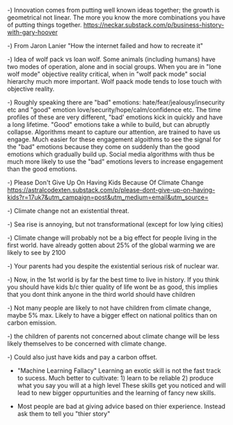 -)  Innovation comes from putting well known ideas together; the growth is geometrical not linear.
    The more you know the more combinations you have of putting things together.
    https://neckar.substack.com/p/business-history-with-gary-hoover


-) From Jaron Lanier "How the internet failed and how to recreate it"

   -) Idea of wolf pack vs loan wolf.  Some animals (including humans) have two modes of operation, alone and in social groups.
      When you are in "lone wolf mode" objective reality critical, when in "wolf pack mode" social hierarchy much more important.
      Wolf paack mode tends to lose touch with objective reality.

   -) Roughly speaking there are "bad" emotions: hate/fear/jealousy/insecurity etc and "good" emotion love/security/hope/calm/confidence etc.
      The time profiles of these are very different, "bad' emotions kick in quickly and have a long lifetime. 
      "Good" emotions take a while to build, but can abruptly collapse. Algorithms meant to capture our attention, are trained to have us engage. 
      Much easier for these engagement algoithms to see the signal for the "bad" emotions because they come on suddenly than the good emotions which gradually build up.
      Social media algorithms with thus be much more likely to use the "bad" emotions levers to increase engagement than the good emotions.
    


-) Please Don't Give Up On Having Kids Because Of Climate Change
https://astralcodexten.substack.com/p/please-dont-give-up-on-having-kids?r=17uk7&utm_campaign=post&utm_medium=email&utm_source=

  -) Climate change not an existential threat. 

  -) Sea rise is annoying, but not transformational (except for low lying cities)

  -) Climate change will probably not be a big effect for people living in the first world. 
     have already gotten about 25% of the global warming we are likely to see by 2100

  -) Your parents had you despite the existential serious risk of nuclear war. 

  -) Now, in the 1st world is by far the best time to live in
   history. If you think you should have kids b/c thier quality of
   life wont be as good, this implies that you dont think anyone in
   the third world should have children

  -) Not many people are likely to not have children from climate change, maybe 5% max.
  Likely to have a bigger effect on national politics than on carbon emission. 
  
  -) the children of parents not concerned about climate change will
   be less likely themselves to be concerned with climate change.

  -) Could also just have kids and pay a carbon offset.
    


- "Machine Learning Fallacy"
   Learning an exotic skill is not the fast track to sucess.
   Much better to cultivate: 1) learn to be reliable 2) produce what you say you will at a high level
   These skills get you noticed and will lead to new bigger oppurtunities and the learning of fancy new skills.

- Most people are bad at giving advice based on thier experience.
  Instead ask them to tell you "thier story"
